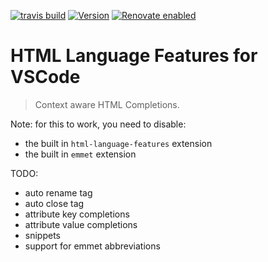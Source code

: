 [![travis build](https://img.shields.io/travis/com/SimonSiefke/vscode-html-language-features?style=flat-square)](https://travis-ci.com/SimonSiefke/vscode-svg-preview) [![Version](https://vsmarketplacebadge.apphb.com/version/SimonSiefke.html-language-features.svg)](https://marketplace.visualstudio.com/items?itemName=SimonSiefke.html-language-features) [![Renovate enabled](https://img.shields.io/badge/renovate-enabled-brightgreen.svg)](https://renovatebot.com/)

# HTML Language Features for VSCode

> Context aware HTML Completions.

<!-- TODO image -->

Note: for this to work, you need to disable:

- the built in `html-language-features` extension
- the built in `emmet` extension

TODO:

- auto rename tag
- auto close tag
- attribute key completions
- attribute value completions
- snippets
- support for emmet abbreviations

<!-- TODO:  [html] Automatically delete HTML closing tag when converting to self-closing tag #58315  -->

